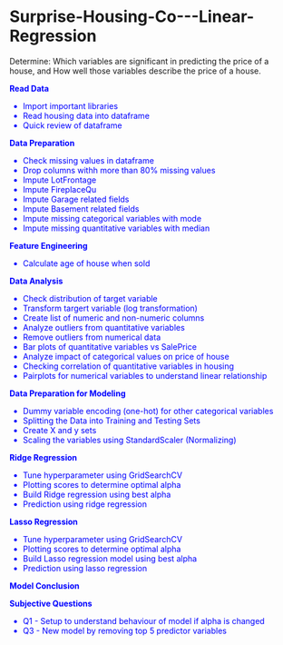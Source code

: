 # Surprise-Housing-Co---Linear-Regression
Determine:  Which variables are significant in predicting the price of a house, and  How well those variables describe the price of a house.

<font color=blue> **Read Data**	<br>
* Import important libraries	<br>
* Read housing data into dataframe	<br>
* Quick review of dataframe	<br>
	
**Data Preparation**	<br>
* Check missing values in dataframe	<br>
* Drop columns withh more than 80% missing values	<br>
* Impute LotFrontage	<br>
* Impute FireplaceQu	<br>
* Impute Garage related fields	<br>
* Impute Basement related fields	<br>
* Impute missing categorical variables with mode	<br>
* Impute missing quantitative variables with median	<br>
	
**Feature Engineering**	<br>
* Calculate age of house when sold	<br>
	
**Data Analysis**	<br>
* Check distribution of target variable	<br>
* Transform targert variable (log transformation)	<br>
* Create list of numeric and non-numeric columns	<br>
* Analyze outliers from quantitative variables	<br>
* Remove outliers from numerical data	<br>
* Bar plots of quantitative variables vs SalePrice	<br>
* Analyze impact of categorical values on price of house	<br>
* Checking correlation of quantitative variables in housing	<br>
* Pairplots for numerical variables to understand linear relationship	<br>
	
**Data Preparation for Modeling**	<br>
* Dummy variable encoding (one-hot) for other categorical variables	<br>
* Splitting the Data into Training and Testing Sets	<br>
* Create X and y sets	<br>
* Scaling the variables using StandardScaler (Normalizing)	<br>
	
**Ridge Regression**	<br>
* Tune hyperparameter using GridSearchCV	<br>
* Plotting scores to determine optimal alpha	<br>
* Build Ridge regression using best alpha	<br>
* Prediction using ridge regression	<br>
	
**Lasso Regression**	<br>
* Tune hyperparameter using GridSearchCV	<br>
* Plotting scores to determine optimal alpha	<br>
* Build Lasso regression model using best alpha	<br>
* Prediction using lasso regression	<br>
	
**Model Conclusion**	<br>
	
**Subjective Questions**	<br>
* Q1 - Setup to understand behaviour of model if alpha is changed	<br>
* Q3 - New model by removing top 5 predictor variables	<br>
